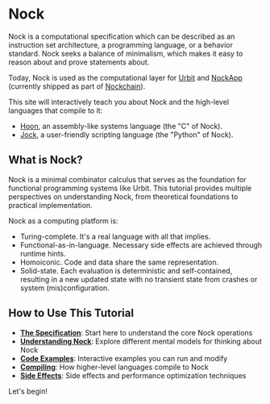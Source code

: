 # Nock

Nock is a computational specification which can be described as an instruction set architecture, a programming language, or a behavior standard.  Nock seeks a balance of minimalism, which makes it easy to reason about and prove statements about.

Today, Nock is used as the computational layer for [Urbit](https://urbit.org) and [NockApp](https://zorp.io/blog/nockapp-dev-alpha) (currently shipped as part of [Nockchain](https://www.nockchain.org/)).

This site will interactively teach you about Nock and the high-level languages that compile to it:

* [Hoon](https://docs.urbit.org), an assembly-like systems language (the "C" of Nock).
* [Jock](https://jock.org), a user-friendly scripting language (the "Python" of Nock).

## What is Nock?

Nock is a minimal combinator calculus that serves as the foundation for functional programming systems like Urbit. This tutorial provides multiple perspectives on understanding Nock, from theoretical foundations to practical implementation.

Nock as a computing platform is:

* Turing-complete.  It's a real language with all that implies.
* Functional-as-in-language.  Necessary side effects are achieved through runtime hints.
* Homoiconic.  Code and data share the same representation.
* Solid-state.  Each evaluation is deterministic and self-contained, resulting in a new updated state with no transient state from crashes or system (mis)configuration.

## How to Use This Tutorial

- [**The Specification**](./content/specification/index.md): Start here to understand the core Nock operations
- [**Understanding Nock**](./content/understanding/index.md): Explore different mental models for thinking about Nock
- [**Code Examples**](./content/examples/index.md): Interactive examples you can run and modify
- [**Compiling**](./content/compiling/index.md): How higher-level languages compile to Nock
- [**Side Effects**](./content/hints-jetting/index.md): Side effects and performance optimization techniques

Let's begin!
